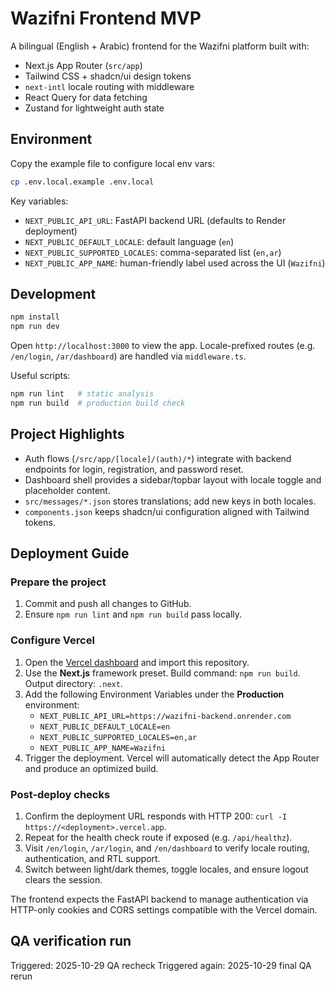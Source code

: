 # Wazifni Frontend MVP

A bilingual (English + Arabic) frontend for the Wazifni platform built with:

- Next.js App Router (`src/app`)
- Tailwind CSS + shadcn/ui design tokens
- `next-intl` locale routing with middleware
- React Query for data fetching
- Zustand for lightweight auth state

## Environment

Copy the example file to configure local env vars:

```bash
cp .env.local.example .env.local
```

Key variables:

- `NEXT_PUBLIC_API_URL`: FastAPI backend URL (defaults to Render deployment)
- `NEXT_PUBLIC_DEFAULT_LOCALE`: default language (`en`)
- `NEXT_PUBLIC_SUPPORTED_LOCALES`: comma-separated list (`en,ar`)
- `NEXT_PUBLIC_APP_NAME`: human-friendly label used across the UI (`Wazifni`)

## Development

```bash
npm install
npm run dev
```

Open `http://localhost:3000` to view the app. Locale-prefixed routes (e.g. `/en/login`, `/ar/dashboard`) are handled via `middleware.ts`.

Useful scripts:

```bash
npm run lint   # static analysis
npm run build  # production build check
```

## Project Highlights

- Auth flows (`/src/app/[locale]/(auth)/*`) integrate with backend endpoints for login, registration, and password reset.
- Dashboard shell provides a sidebar/topbar layout with locale toggle and placeholder content.
- `src/messages/*.json` stores translations; add new keys in both locales.
- `components.json` keeps shadcn/ui configuration aligned with Tailwind tokens.

## Deployment Guide

### Prepare the project

1. Commit and push all changes to GitHub.
2. Ensure `npm run lint` and `npm run build` pass locally.

### Configure Vercel

1. Open the [Vercel dashboard](https://vercel.com/dashboard) and import this repository.
2. Use the **Next.js** framework preset. Build command: `npm run build`. Output directory: `.next`.
3. Add the following Environment Variables under the **Production** environment:
	- `NEXT_PUBLIC_API_URL=https://wazifni-backend.onrender.com`
	- `NEXT_PUBLIC_DEFAULT_LOCALE=en`
	- `NEXT_PUBLIC_SUPPORTED_LOCALES=en,ar`
	- `NEXT_PUBLIC_APP_NAME=Wazifni`
4. Trigger the deployment. Vercel will automatically detect the App Router and produce an optimized build.

### Post-deploy checks

1. Confirm the deployment URL responds with HTTP 200: `curl -I https://<deployment>.vercel.app`.
2. Repeat for the health check route if exposed (e.g. `/api/healthz`).
3. Visit `/en/login`, `/ar/login`, and `/en/dashboard` to verify locale routing, authentication, and RTL support.
4. Switch between light/dark themes, toggle locales, and ensure logout clears the session.

The frontend expects the FastAPI backend to manage authentication via HTTP-only cookies and CORS settings compatible with the Vercel domain.

## QA verification run
Triggered: 2025-10-29 QA recheck
Triggered again: 2025-10-29 final QA rerun
